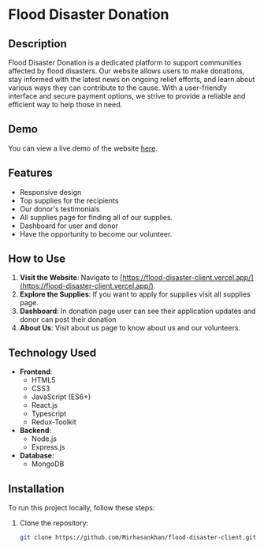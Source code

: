 # Flood Disaster Donation

## Description

Flood Disaster Donation is a dedicated platform to support communities affected by flood disasters. Our website allows users to make donations, stay informed with the latest news on ongoing relief efforts, and learn about various ways they can contribute to the cause. With a user-friendly interface and secure payment options, we strive to provide a reliable and efficient way to help those in need.

## Demo

You can view a live demo of the website [here](https://flood-disaster-client.vercel.app/).

## Features

- Responsive design
- Top supplies for the recipients
- Our donor's testimonials
- All supplies page for finding all of our supplies.
- Dashboard for user and donor
- Have the opportunity to become our volunteer.

## How to Use

1. **Visit the Website**: Navigate to [https://flood-disaster-client.vercel.app/](https://flood-disaster-client.vercel.app/).
2. **Explore the Supplies**: If you want to apply for supplies visit all supplies page.
3. **Dashboard**: In donation page user can see their application updates and donor can post their donation
4. **About Us**: Visit about us page to know about us and our volunteers.

## Technology Used

- **Frontend**:
  - HTML5
  - CSS3
  - JavaScript (ES6+)
  - React.js
  - Typescript
  - Redux-Toolkit
- **Backend**:
  - Node.js
  - Express.js
- **Database**:
  - MongoDB

## Installation

To run this project locally, follow these steps:

1. Clone the repository:
   ```bash
   git clone https://github.com/Mirhasankhan/flood-disaster-client.git
   ```
